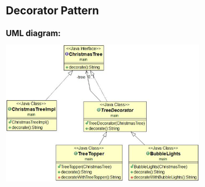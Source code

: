 # Decorator Pattern

## UML diagram:

![Alt text](DecoratorUML.jpg?raw=true "Pattern's UML diagram")
